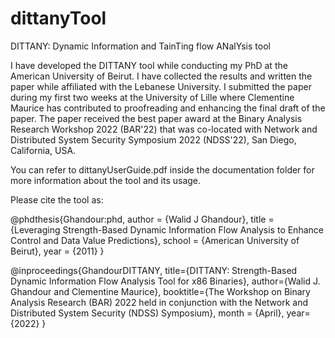 # dittanyTool

DITTANY: Dynamic Information and TainTing flow ANalYsis tool

I have developed the DITTANY tool while conducting my PhD at the American University of Beirut. I have collected the results and written the paper while affiliated with the Lebanese University. I submitted the paper during my first two weeks at the University of Lille where Clementine Maurice has contributed to proofreading and enhancing the final draft of the paper. The paper received the best paper award at the Binary Analysis Research Workshop 2022 (BAR'22)  that was co-located with Network and Distributed System Security Symposium 2022 (NDSS'22), San Diego, California, USA. 

You can refer to dittanyUserGuide.pdf inside the documentation folder for more information about the tool and its usage.

Please cite the tool as:

@phdthesis{Ghandour:phd,
	author       = {Walid J Ghandour}, 
	title        = {Leveraging Strength-Based Dynamic Information Flow Analysis to Enhance Control and Data Value Predictions},
	school       = {American University of Beirut},
	year         = {2011}
}

@inproceedings{GhandourDITTANY,
	title={DITTANY: Strength-Based Dynamic Information Flow Analysis Tool for x86 Binaries},
	author={Walid J. Ghandour and Clementine Maurice},
	booktitle={The Workshop on Binary Analysis Research (BAR) 2022 held in conjunction with the Network and
		Distributed System Security (NDSS) Symposium},
	month = {April},
	year={2022}
}



